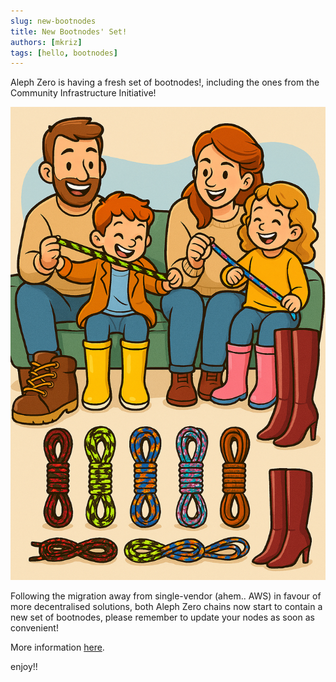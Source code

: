 ```yaml
---
slug: new-bootnodes
title: New Bootnodes' Set!
authors: [mkriz]
tags: [hello, bootnodes]
---
```


Aleph Zero is having a fresh set of bootnodes!, including the ones from the Community Infrastructure Initiative!

<!-- truncate -->

![laces](laces.png)

Following the migration away from single-vendor (ahem.. AWS) in favour of more decentralised solutions, both Aleph Zero chains now start to contain a new set of bootnodes, please remember to update your nodes as soon as convenient!

More information [here](/bootnodes).

enjoy!!
